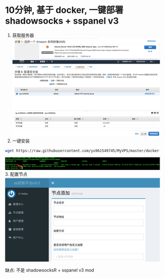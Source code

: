 # 10分钟, 基于 docker, 一键部署 shadowsocks + sspanel v3

1. 获取服务器
![](imgs/s1.png)
![](imgs/s2.png)
2. 一键安装
```bash
wget https://raw.githubusercontent.com/yu961549745/MyVPS/master/docker-install.sh && sudo sh docker-install.sh
```
![](imgs/s3.png)
3. 配置节点
![](imgs/s4.png)

缺点: 不是 shadowsocksR + sspanel v3 mod